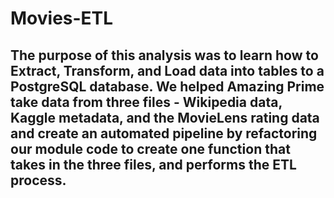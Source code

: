 # Movies-ETL
## The purpose of this analysis was to learn how to Extract, Transform, and Load data into tables to a PostgreSQL database.  We helped Amazing Prime take data from three files - Wikipedia data, Kaggle metadata, and the MovieLens rating data and create an automated pipeline by refactoring our module code to create one function that takes in the three files, and performs the ETL process. 
